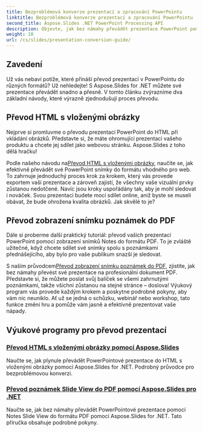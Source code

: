 ```yaml
---
title: Bezproblémová konverze prezentací a zpracování PowerPointu
linktitle: Bezproblémová konverze prezentací a zpracování PowerPointu
second_title: Aspose.Slides .NET PowerPoint Processing API
description: Objevte, jak bez námahy převádět prezentace PowerPoint pomocí Aspose.Slides for .NET s našimi jasnými, podrobnými výukovými programy.
weight: 10
url: /cs/slides/presentation-conversion-guide/
---
```

## Zavedení

Už vás nebaví potíže, které přináší převod prezentací v PowerPointu do různých formátů? Už nehledejte! S Aspose.Slides for .NET můžete své prezentace převádět snadno a přesně. V tomto článku zvýrazníme dva základní návody, které výrazně zjednodušují proces převodu.

## Převod HTML s vloženými obrázky

Nejprve si promluvme o převodu prezentací PowerPoint do HTML při vkládání obrázků. Představte si, že máte ohromující prezentaci vašeho produktu a chcete jej sdílet jako webovou stránku. Aspose.Slides z toho dělá hračku! 

 Podle našeho návodu na[Převod HTML s vloženými obrázky](./converting-html-with-embedded-images/), naučíte se, jak efektivně převádět své PowerPoint snímky do formátu vhodného pro web. To zahrnuje jednoduchý proces krok za krokem, který vás provede exportem vaší prezentace a zároveň zajistí, že všechny vaše vizuální prvky zůstanou nedotčené. Navíc jsou kroky uspořádány tak, aby je mohl sledovat i nováček. Svou prezentaci budete moci sdílet online, aniž byste se museli obávat, že bude ohrožena kvalita obrázků. Jak skvělé to je?

## Převod zobrazení snímku poznámek do PDF

Dále si proberme další praktický tutoriál: převod vašich prezentací PowerPoint pomocí zobrazení snímků Notes do formátu PDF. To je zvláště užitečné, když chcete sdílet své snímky spolu s poznámkami přednášejícího, aby bylo pro vaše publikum snazší je sledovat. 

 S naším průvodcem[Převod zobrazení snímku poznámek do PDF](./converting-notes-slide-view-to-pdf/), zjistíte, jak bez námahy převést své prezentace na profesionální dokument PDF. Představte si, že můžete poslat svůj balíček se všemi zahrnutými poznámkami, takže všichni zůstanou na stejné stránce – doslova! Výukový program vás provede každým krokem a poskytne podrobné pokyny, aby vám nic neuniklo. Ať už se jedná o schůzku, webinář nebo workshop, tato funkce změní hru a pomůže vám jasně a efektivně prezentovat vaše nápady.

## Výukové programy pro převod prezentací
### [Převod HTML s vloženými obrázky pomocí Aspose.Slides](./converting-html-with-embedded-images/)
Naučte se, jak plynule převádět PowerPointové prezentace do HTML s vloženými obrázky pomocí Aspose.Slides for .NET. Podrobný průvodce pro bezproblémovou konverzi.
### [Převod poznámek Slide View do PDF pomocí Aspose.Slides pro .NET](./converting-notes-slide-view-to-pdf/)
Naučte se, jak bez námahy převádět PowerPointové prezentace pomocí Notes Slide View do formátu PDF pomocí Aspose.Slides for .NET. Tato příručka obsahuje podrobné pokyny.